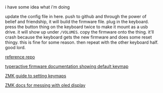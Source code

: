 i have some idea what i'm doing

update the config file in here. push to github and through the power of belief and friendship, it will build the firmware file. plug in the keyboard. press the button thing on the keyboard twice to make it mount as a usb drive. it will show up under `/VOLUMES`. copy the firmware onto the thing. it'll crash because the keyboard gets the new firmware and does some reset thingy. this is fine for some reason. then repeat with the other keyboard half. good lord.

[reference repo](https://github.com/typeractivexyz/lily58-wireless-view-zmk-config)

[typeractive firmware documentation showing default keymap](https://docs.typeractive.xyz/build-guides/lily58-wireless/firmware)

[ZMK guide to setting keymaps](https://zmk.dev/docs/keymaps)

[ZMK docs for messing with oled display](https://github.com/moergo-sc/zmk/blob/main/docs/docs/config/displays.md)
